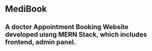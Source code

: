 # MediBook

## A doctor Appointment Booking Website developed uisng MERN Stack, which includes frontend, admin panel. 